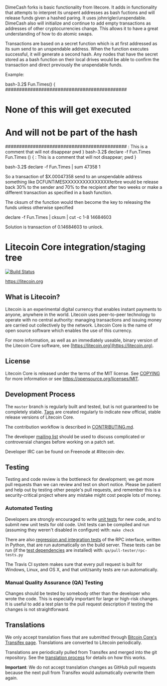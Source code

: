 DimeCash forks is basic functionality from litecore.  It adds in functionality that attempts to interpret its unspent addresses as bash fuctions and will release funds given a hashed paring.  It uses johnrigler/unspendable.  DimeCash also will initialize and continue to add empty transactions as addresses of other cryptocurrencies change.  This allows it to have a great understanding of how to do atomic swaps.  

Transactions are based on a secret function which is at first addressed as its sum send to an unspendable address.  When the function executes successful, it will generate a second hash.  Any nodes that have the secret stored as a bash function on their local drives would be able to confirm the transaction and direct previously the unspendable funds.


Example: 

bash-3.2$ Fun.Times() {
############################################
# None of this will get executed
# And will not be part of the hash
############################################
: This is a comment that will not disappear 
pwd
}
bash-3.2$ declare -f Fun.Times
Fun.Times () 
{ 
    : This is a comment that will not disappear;
    pwd
}

bash-3.2$ declare -f Fun.Times | sum
47358 1

So a transaction of $X.00047358 send to an unspendable address 
something like DCFUNTiMESXXXXXXXXXXXXXXXferbre would be release back 
30% to the sender and 70% to the recipient after two weeks or 
make a different transaction as specified in a bash function.

The cksum of the function would then become the key to releasing the funds
unless otherwise specified

declare -f Fun.Times | cksum | cut -c 1-8
14684603

Solution is transaction of 0.14684603 to unlock.


Litecoin Core integration/staging tree
=====================================

[![Build Status](https://travis-ci.org/litecoin-project/litecoin.svg?branch=master)](https://travis-ci.org/litecoin-project/litecoin)

https://litecoin.org

What is Litecoin?
----------------

Litecoin is an experimental digital currency that enables instant payments to
anyone, anywhere in the world. Litecoin uses peer-to-peer technology to operate
with no central authority: managing transactions and issuing money are carried
out collectively by the network. Litecoin Core is the name of open source
software which enables the use of this currency.

For more information, as well as an immediately useable, binary version of
the Litecoin Core software, see [https://litecoin.org](https://litecoin.org).

License
-------

Litecoin Core is released under the terms of the MIT license. See [COPYING](COPYING) for more
information or see https://opensource.org/licenses/MIT.

Development Process
-------------------

The `master` branch is regularly built and tested, but is not guaranteed to be
completely stable. [Tags](https://github.com/litecoin-project/litecoin/tags) are created
regularly to indicate new official, stable release versions of Litecoin Core.

The contribution workflow is described in [CONTRIBUTING.md](CONTRIBUTING.md).

The developer [mailing list](https://groups.google.com/forum/#!forum/litecoin-dev)
should be used to discuss complicated or controversial changes before working
on a patch set.

Developer IRC can be found on Freenode at #litecoin-dev.

Testing
-------

Testing and code review is the bottleneck for development; we get more pull
requests than we can review and test on short notice. Please be patient and help out by testing
other people's pull requests, and remember this is a security-critical project where any mistake might cost people
lots of money.

### Automated Testing

Developers are strongly encouraged to write [unit tests](/doc/unit-tests.md) for new code, and to
submit new unit tests for old code. Unit tests can be compiled and run
(assuming they weren't disabled in configure) with: `make check`

There are also [regression and integration tests](/qa) of the RPC interface, written
in Python, that are run automatically on the build server.
These tests can be run (if the [test dependencies](/qa) are installed) with: `qa/pull-tester/rpc-tests.py`

The Travis CI system makes sure that every pull request is built for Windows, Linux, and OS X, and that unit/sanity tests are run automatically.

### Manual Quality Assurance (QA) Testing

Changes should be tested by somebody other than the developer who wrote the
code. This is especially important for large or high-risk changes. It is useful
to add a test plan to the pull request description if testing the changes is
not straightforward.

Translations
------------

We only accept translation fixes that are submitted through [Bitcoin Core's Transifex page](https://www.transifex.com/projects/p/bitcoin/).
Translations are converted to Litecoin periodically.

Translations are periodically pulled from Transifex and merged into the git repository. See the
[translation process](doc/translation_process.md) for details on how this works.

**Important**: We do not accept translation changes as GitHub pull requests because the next
pull from Transifex would automatically overwrite them again.
